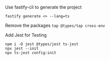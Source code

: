 Use fastify-cli to generate the project

```
fastify generate <> --lang=ts
```

Remove the packages `tap @types/tap cross-env`

Add Jest for Testing

```
npm i -D jest @types/jest ts-jest
npx jest --init
npx ts-jest config:init
```
